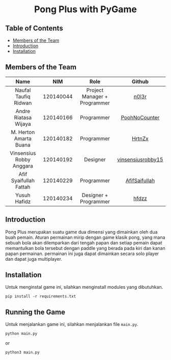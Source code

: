 <h1 align="center">Pong Plus with PyGame</h1>

## Table of Contents
- [Members of the Team](#members-of-the-team)
- [Introduction](#introduction)
- [Installation](#installation)

## Members of the Team
| Name | NIM | Role | Github|
| :---: | :---: | :---: | :---: |
| Naufal Taufiq Ridwan     | 120140044 | Project Manager + Programmer | [n0l3r](https://github.com/n0l3r) |
| Andre Riatasa Wijaya     | 120140166 | Programmer | [PoohNoCounter](https://github.com/PoohNoCounter)    |
| M. Herton Amarta Buana   | 120140182 | Programmer | [HrtnZx](https://github.com/HrtnZx) |
| Vinsensius Robby Anggara | 120140192 | Designer | [vinsensiusrobby15](https://github.com/vinsensiusrobby15) |
| Afif Syaifullah Fattah   | 120140229 | Programmer | [AfifSaifullah](https://github.com/AfifSaifullah) |
| Yusuh Hafidz             | 120140234 | Designer + Programmer | [hfdzz](https://github.com/hfdzz) |


## Introduction
Pong Plus merupakan suatu game dua dimensi yang
dimainkan oleh dua buah pemain. Aturan permainan
mirip dengan game klasik pong, yang mana sebuah bola
akan dilemparkan dari tengah papan dan setiap pemain
dapat memantulkan bola tersebut dengan paddle yang
berada pada kiri dan kanan papan permainan.
permainan ini juga dapat dimainkan secara solo player dan dapat juga multiplayer.


## Installation
Untuk menginstal game ini, silahkan menginstall modules yang dibutuhkan.

```
pip install -r requirements.txt
```

## Running the Game
Untuk menjalankan game ini, silahkan menjalankan file `main.py`.
```
python main.py
```
or
```
python3 main.py
```
